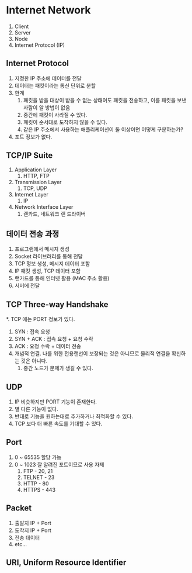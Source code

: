 # Internet Network

1. Client
2. Server
3. Node
4. Internet Protocol (IP)
   
## Internet Protocol

1. 지정한 IP 주소에 데이터를 전달
2. 데이터는 패킷이라는 통신 단위로 분할
3. 한계
   1. 패킷을 받을 대상이 받을 수 없는 상태여도 패킷을 전송하고, 이를 패킷을 보낸 사람이 알 방법이 없음
   2. 중간에 패킷이 사라질 수 있다.
   3. 패킷이 순서대로 도착하지 않을 수 있다.
   4. 같은 IP 주소에서 사용하는 애플리케이션이 둘 이상이면 어떻게 구분하는가?
4. 포트 정보가 없다.

## TCP/IP Suite

1. Application Layer
   1. HTTP, FTP
2. Transmission Layer
   1. TCP, UDP
3. Internet Layer
   1. IP
4. Network Interface Layer
   1. 랜카드, 네트워크 랜 드라이버

## 데이터 전송 과정

1. 프로그램에서 메시지 생성
2. Socket 라이브러리를 통해 전달
3. TCP 정보 생성, 메시지 데이터 포함
4. IP 패킷 생성, TCP 데이터 포함
5. 랜카드를 통해 인터넷 활용 (MAC 주소 활용)
6. 서버에 전달

## TCP Three-way Handshake

*. TCP 에는 PORT 정보가 있다.
1. SYN : 접속 요청
2. SYN + ACK : 접속 요청 + 요청 수락
3. ACK : 요청 수락 + 데이터 전송
4. 개념적 연결. 나를 위한 전용랜선이 보장되는 것은 아니므로 물리적 연결을 확신하는 것은 아니다.
   1. 중간 노드가 문제가 생길 수 있다.

## UDP

1. IP 비슷하지만 PORT 기능이 존재한다.
2. 별 다른 기능이 없다.
3. 반대로 기능을 원하는대로 추가하거나 최적화할 수 있다.
4. TCP 보다 더 빠른 속도를 기대할 수 있다.

## Port

1. 0 ~ 65535 할당 가능
2. 0 ~ 1023  잘 알려진 포트이므로 사용 자제
   1. FTP    - 20, 21
   2. TELNET - 23
   3. HTTP   - 80
   4. HTTPS  - 443

## Packet

1. 출발지 IP + Port
2. 도착지 IP + Port
3. 전송 데이터
4. etc...

## URI, Uniform Resource Identifier